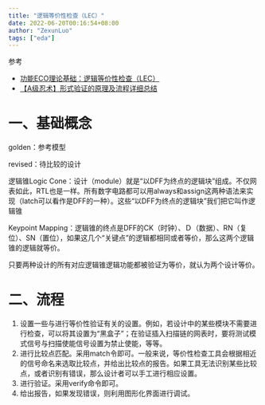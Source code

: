 ```yaml
---
title: "逻辑等价性检查（LEC）"
date: 2022-06-20T00:16:54+08:00
author: "ZexunLuo"
tags: ["eda"]
---
```


参考
- [功能ECO理论基础：逻辑等价性检查（LEC）
](https://mp.weixin.qq.com/s/8YsGMea-Kl5nnTsX0UoxgQ)
- [【A级忍术】形式验证的原理及流程详细总结
](https://zhuanlan.zhihu.com/p/436453322)


# 一、基础概念

golden：参考模型

revised：待比较的设计

逻辑锥Logic Cone：设计（module）就是“以DFF为终点的逻辑块”组成。不仅网表如此，RTL也是一样。所有数字电路都可以用always和assign这两种语法来实现（latch可以看作是DFF的一种）。这些“以DFF为终点的逻辑块”我们把它叫作逻辑锥

Keypoint Mapping：逻辑锥的终点是DFF的CK（时钟）、Ｄ（数据）、RN（复位）、SN（置位），如果这几个“关键点”的逻辑都相同或者等价，那么这两个逻辑锥的逻辑就等价。

只要两种设计的所有对应逻辑锥逻辑功能都被验证为等价，就认为两个设计等价。

# 二、流程

1. 设置一些与进行等价性验证有关的设置。例如，若设计中的某些模块不需要进行检查，可以将其设置为“黑盒子”；在验证插入扫描链的网表时，要将测试模式信号与扫描使能信号设置为禁止使能，等等。  
2. 进行比较点匹配。采用match令即可。一般来说，等价性检查工具会根据相近的信号命名来选取比较点，并给出比较点的报告。如果工具无法识别某些比较点，或者识别有错误，那么设计者可以手工进行相应设置。   
3. 进行验证。采用verify命令即可。
4. 给出报告，如果发现错误，则利用图形化界面进行调试。